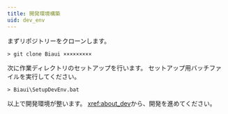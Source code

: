 ```yaml
---
title: 開発環境構築
uid: dev_env
---
```


まずリポジトリーをクローンします。

```
> git clone Biaui ×××××××××
```


次に作業ディレクトリのセットアップを行います。
セットアップ用バッチファイルを実行してください。


```
> Biaui\SetupDevEnv.bat
```




以上で開発環境が整います。
<xref:about_dev>から、開発を進めてください。

